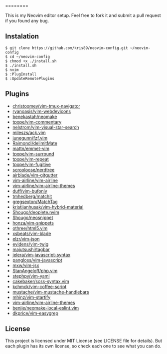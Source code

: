 
========

This is my Neovim editor setup.
Feel free to fork it
and submit a pull request if you found any bug.

Instalation
-----------

    $ git clone https://github.com/kris89/neovim-config.git ~/neovim-config
    $ cd ~/neovim-config
    $ chmod +x ./install.sh
    $ ./install.sh
    $ nvim
    $ :PlugInstall
    $ :UpdateRemotePlugins

Plugins
----------------

* [christoomey/vim-tmux-navigator](christoomey/vim-tmux-navigator)
* [ryanoasis/vim-webdevicons](ryanoasis/vim-webdevicons)
* [benekastah/neomake](benekastah/neomake)
* [tpope/vim-commentary](tpope/vim-commentary)
* [nelstrom/vim-visual-star-search](nelstrom/vim-visual-star-search)
* [mileszs/ack.vim](mileszs/ack.vim)
* [junegunn/fzf.vim](junegunn/fzf.vim)
* [Raimondi/delimitMate](Raimondi/delimitMate)
* [mattn/emmet-vim](mattn/emmet-vim)
* [tpope/vim-surround](tpope/vim-surround)
* [tpope/vim-repeat](tpope/vim-repeat)
* [tpope/vim-fugitive](tpope/vim-fugitive)
* [scrooloose/nerdtree](scrooloose/nerdtree)
* [airblade/vim-gitgutter](airblade/vim-gitgutter)
* [vim-airline/vim-airline](vim-airline/vim-airline)
* [vim-airline/vim-airline-themes](vim-airline/vim-airline-themes)
* [duff/vim-bufonly](duff/vim-bufonly)
* [tmhedberg/matchit](tmhedberg/matchit)
* [gregsexton/MatchTag](gregsexton/MatchTag)
* [kristijanhusak/vim-hybrid-material](kristijanhusak/vim-hybrid-material)
* [Shougo/deoplete.nvim](Shougo/deoplete.nvim)
* [Shougo/neosnippet](Shougo/neosnippet)
* [honza/vim-snippets](honza/vim-snippets)
* [othree/html5.vim](othree/html5.vim)
* [xsbeats/vim-blade](xsbeats/vim-blade)
* [elzr/vim-json](elzr/vim-json)
* [evidens/vim-twig](evidens/vim-twig)
* [majutsushi/tagbar](majutsushi/tagbar)
* [jelera/vim-javascript-syntax](jelera/vim-javascript-syntax)
* [pangloss/vim-javascript](pangloss/vim-javascript)
* [mxw/vim-jsx](mxw/vim-jsx)
* [StanAngeloff/php.vim](StanAngeloff/php.vim)
* [stephpy/vim-yaml](stephpy/vim-yaml)
* [cakebaker/scss-syntax.vim](cakebaker/scss-syntax.vim)
* [kchmck/vim-coffee-script](kchmck/vim-coffee-script)
* [mustache/vim-mustache-handlebars](mustache/vim-mustache-handlebars)
* [mhinz/vim-startify](mhinz/vim-startify)
* [vim-airline/vim-airline-themes](vim-airline/vim-airline-themes)
* [benjie/neomake-local-eslint.vim](benjie/neomake-local-eslint.vim)
* [dkprice/vim-easygrep](dkprice/vim-easygrep)

License
-------

This project is licensed under MIT License (see LICENSE file for details). But
each plugin has its own license, so check each one to see what you can do.
